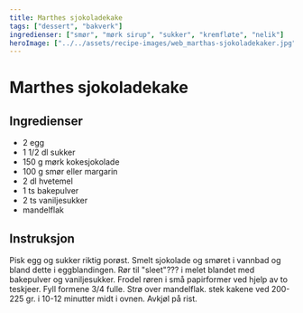 ```yaml
---
title: Marthes sjokoladekake
tags: ["dessert", "bakverk"]
ingredienser: ["smør", "mørk sirup", "sukker", "kremfløte", "nelik"]
heroImage: ["../../assets/recipe-images/web_marthas-sjokoladekaker.jpg"]
---
```


# Marthes sjokoladekake

## Ingredienser

- 2 egg
- 1 1/2 dl sukker
- 150 g mørk kokesjokolade
- 100 g smør eller margarin
- 2 dl hvetemel
- 1 ts bakepulver
- 2 ts vaniljesukker
- mandelflak

## Instruksjon

Pisk egg og sukker riktig porøst. Smelt sjokolade og smøret i vannbad og bland dette i eggblandingen. Rør til "sleet"??? i melet blandet med bakepulver og vaniljesukker. Frodel røren i små papirformer ved hjelp av to teskjeer. Fyll formene 3/4 fulle. Strø over mandelflak. stek kakene ved 200-225 gr. i 10-12 minutter midt i ovnen. Avkjøl på rist.
